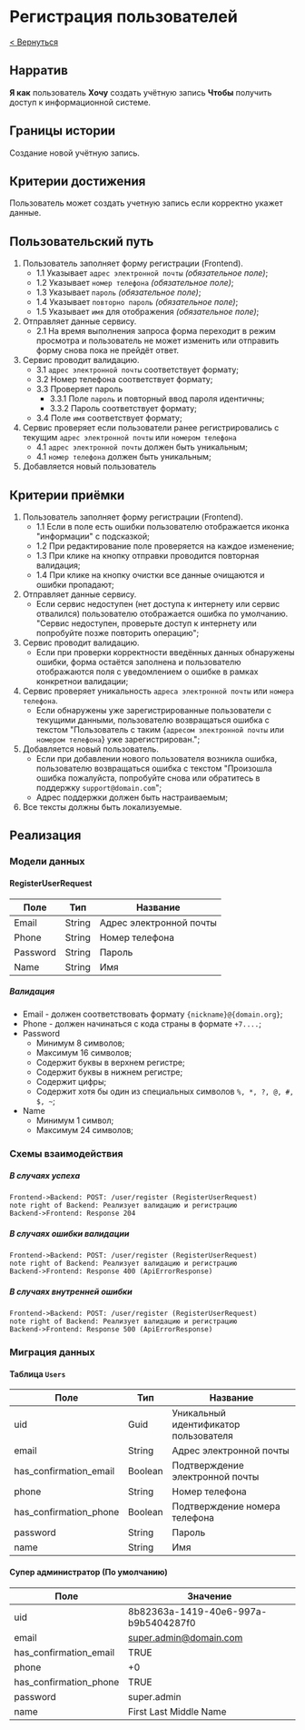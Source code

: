 # Регистрация пользователей

[< Вернуться](./README.md)

## Нарратив

**Я как** пользователь **Хочу** создать учётную запись **Чтобы** получить доступ к информационной системе.

## Границы истории

Создание новой учётную запись.

## Критерии достижения

Пользователь может создать учетную запись если корректно укажет данные.

## Пользовательский путь

1. Пользователь заполняет форму регистрации (Frontend).
    - 1.1 Указывает `адрес электронной почты` _(обязательное поле)_;
    - 1.2 Указывает `номер телефона` _(обязательное поле)_;
    - 1.3 Указывает `пароль` _(обязательное поле)_;
    - 1.4 Указывает `повторно пароль` _(обязательное поле)_;
    - 1.5 Указывает `имя` для отображения _(обязательное поле)_;
2. Отправляет данные сервису.
    - 2.1 На время выполнения запроса форма переходит в режим просмотра и пользователь не может изменить или отправить форму снова пока не прейдёт ответ.
3. Сервис проводит валидацию.
    - 3.1 `адрес электронной почты` соответствует формату;
    - 3.2 Номер телефона соответствует формату;
    - 3.3 Проверяет пароль
        - 3.3.1 Поле `пароль` и повторный ввод пароля идентичны;
        - 3.3.2 Пароль соответствует формату;
    - 3.4 Поле `имя` соответствует формату;
4. Сервис проверяет если пользователи ранее регистрировались с текущим `адрес электронной почты` или `номером телефона`
    - 4.1 `адрес электронной почты` должен быть уникальным;
    - 4.1 `номер телефона` должен быть уникальным;
5. Добавляется новый пользователь

## Критерии приёмки

1. Пользователь заполняет форму регистрации (Frontend).
    - 1.1 Если в поле есть ошибки пользователю отображается иконка "информации" с подсказкой;
    - 1.2 При редактирование поле проверяется на каждое изменение;
    - 1.3 При клике на кнопку отправки проводится повторная валидация;
    - 1.4 При клике на кнопку очистки все данные очищаются и ошибки пропадают;
2. Отправляет данные сервису.
    - Если сервис недоступен (нет доступа к интернету или сервис отвалился) пользователю отображается ошибка по умолчанию. "Сервис недоступен, проверьте доступ к интернету или попробуйте позже повторить операцию";
3. Сервис проводит валидацию.
    - Если при проверки корректности введённых данных обнаружены ошибки, форма остаётся заполнена и пользователю отображаются поля с уведомлением о ошибке в рамках конкретнои валидации;
4. Сервис проверяет уникальность `адреса электронной почты` или `номера телефона`.
    - Если обнаружены уже зарегистрированные пользователи с текущими данными, пользователю возвращаться ошибка с текстом "Пользователь с таким {`адресом электронной почты` или `номером телефона`} уже зарегистрирован.";
5. Добавляется новый пользователь.
    - Если при добавлении нового пользователя возникла ошибка, пользователю возвращаться ошибка с текстом "Произошла ошибка пожалуйста, попробуйте снова или обратитесь в поддержку `support@domain.com`";
    - Адрес поддержки должен быть настраиваемым;
6. Все тексты должны быть локализуемые.

## Реализация

### Модели данных

#### RegisterUserRequest

| Поле     | Тип    | Название                |
| -------- | ------ | ----------------------- |
| Email    | String | Адрес электронной почты |
| Phone    | String | Номер телефона          |
| Password | String | Пароль                  |
| Name     | String | Имя                     |
    
##### Валидация

- Email - должен соответствовать формату `{nickname}@{domain.org}`;
- Phone - должен начинаться с кода страны в формате `+7....`;
- Password
    - Минимум 8 символов;
    - Максимум 16 символов;
    - Содержит буквы в верхнем регистре;
    - Содержит буквы в нижнем регистре;
    - Содержит цифры;
    - Содержит хотя бы один из специальных символов `%, *, ?, @, #, $, ~`;
- Name
    - Минимум 1 символ;
    - Максимум 24 символов;

### Схемы взаимодействия

##### В случаях успеха

```seq
Frontend->Backend: POST: /user/register (RegisterUserRequest)
note right of Backend: Реализует валидацию и регистрацию
Backend->Frontend: Response 204
```

##### В случаях ошибки валидации

```seq
Frontend->Backend: POST: /user/register (RegisterUserRequest)
note right of Backend: Реализует валидацию и регистрацию
Backend->Frontend: Response 400 (ApiErrorResponse)
```

##### В случаях внутренней ошибки

```seq
Frontend->Backend: POST: /user/register (RegisterUserRequest)
note right of Backend: Реализует валидацию и регистрацию
Backend->Frontend: Response 500 (ApiErrorResponse)
```

### Миграция данных

#### Таблица `Users`

| Поле                   | Тип     | Название                              |
| ---------------------- | ------- | ------------------------------------- |
| uid                    | Guid    | Уникальный идентификатор пользователя |
| email                  | String  | Адрес электронной почты               |
| has_confirmation_email | Boolean | Подтверждение электронной почты       |
| phone                  | String  | Номер телефона                        |
| has_confirmation_phone | Boolean | Подтверждение номера телефона         |
| password               | String  | Пароль                                |
| name                   | String  | Имя                                   |

#### Супер администратор (По умолчанию)

| Поле                   | Значение                             |
| ---------------------- | ------------------------------------ |
| uid                    | 8b82363a-1419-40e6-997a-b9b5404287f0 |
| email                  | super.admin@domain.com               |
| has_confirmation_email | TRUE                                 |
| phone                  | +0                                   |
| has_confirmation_phone | TRUE                                 |
| password               | super.admin                          |
| name                   | First Last Middle Name               |